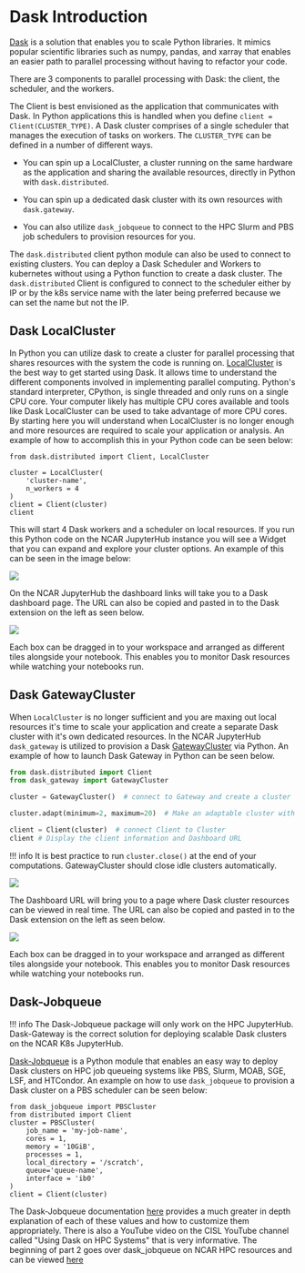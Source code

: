 # Dask Introduction

[Dask](https://www.dask.org/) is a solution that enables you to scale Python libraries. It mimics popular scientific libraries such as numpy, pandas, and xarray that enables an easier path to parallel processing without having to refactor your code. 

There are 3 components to parallel processing with Dask: the client, the scheduler, and the workers. 

The Client is best envisioned as the application that communicates with Dask. In Python applications this is handled when you define `client = Client(CLUSTER_TYPE)`. A Dask cluster comprises of a single scheduler that manages the execution of tasks on workers. The `CLUSTER_TYPE` can be defined in a number of different ways.

- You can spin up a LocalCluster, a cluster running on the same hardware as the application and sharing the available resources, directly in Python with `dask.distributed`. 

- You can spin up a dedicated dask cluster with its own resources with `dask.gateway`. 

- You can also utilize `dask_jobqueue` to connect to the HPC Slurm and PBS job schedulers to provision resources for you.

The `dask.distributed` client python module can also be used to connect to existing clusters. You can deploy a Dask Scheduler and Workers to kubernetes without using a Python function to create a dask cluster. The `dask.distributed` Client is configured to connect to the scheduler either by IP or by the k8s service name with the later being preferred because we can set the name but not the IP.     

## Dask LocalCluster

In Python you can utilize dask to create a cluster for parallel processing that shares resources with the system the code is running on. [LocalCluster](https://docs.dask.org/en/stable/deploying-python.html#localcluster) is the best way to get started using Dask. It allows time to understand the different components involved in implementing parallel computing. Python's standard interpreter, CPython, is single threaded and only runs on a single CPU core. Your computer likely has multiple CPU cores available and tools like Dask LocalCluster can be used to take advantage of more CPU cores. By starting here you will understand when LocalCluster is no longer enough and more resources are required to scale your application or analysis. An example of how to accomplish this in your Python code can be seen below:

```
from dask.distributed import Client, LocalCluster

cluster = LocalCluster(
    'cluster-name',
    n_workers = 4
)
client = Client(cluster)
client
```

This will start 4 Dask workers and a scheduler on local resources. If you run this Python code on the NCAR JupyterHub instance you will see a Widget that you can expand and explore your cluster options. An example of this can be seen in the image below:

<img src="../../../media/dask/dask-local.png"/>

On the NCAR JupyterHub the dashboard links will take you to a Dask dashboard page. The URL can also be copied and pasted in to the Dask extension on the left as seen below.

<img src="../../../media/dask/dask-extension.png">

Each box can be dragged in to your workspace and arranged as different tiles alongside your notebook. This enables you to monitor Dask resources while watching your notebooks run. 

## Dask GatewayCluster

When `LocalCluster` is no longer sufficient and you are maxing out local resources it's time to scale your application and create a separate Dask cluster with it's own dedicated resources. In the NCAR JupyterHub `dask_gateway` is utilized to provision a Dask [GatewayCluster](https://gateway.dask.org/api-client.html#gatewaycluster) via Python. An example of how to launch Dask Gateway in Python can be seen below.

```python
from dask.distributed import Client
from dask_gateway import GatewayCluster

cluster = GatewayCluster()  # connect to Gateway and create a cluster

cluster.adapt(minimum=2, maximum=20)  # Make an adaptable cluster with a min and max number of workers

client = Client(cluster)  # connect Client to Cluster
client # Display the client information and Dashboard URL
```

!!! info
    It is best practice to run `cluster.close()` at the end of your computations. GatewayCluster should close idle clusters automatically.


<img src="../../../media/dask/dask-gw-client.png">

The Dashboard URL will bring you to a page where Dask cluster resources can be viewed in real time. The URL can also be copied and pasted in to the Dask extension on the left as seen below.

<img src="../../../media/dask/dask-extension.png">

Each box can be dragged in to your workspace and arranged as different tiles alongside your notebook. This enables you to monitor Dask resources while watching your notebooks run. 

## Dask-Jobqueue

!!! info
The Dask-Jobqueue package will only work on the HPC JupyterHub. Dask-Gateway is the correct solution for deploying scalable Dask clusters on the NCAR K8s JupyterHub.

[Dask-Jobqueue](https://jobqueue.dask.org/en/latest/) is a Python module that enables an easy way to deploy Dask clusters on HPC job queueing systems like PBS, Slurm, MOAB, SGE, LSF, and HTCondor. An example on how to use `dask_jobqueue` to provision a Dask cluster on a PBS scheduler can be seen below:

```
from dask_jobqueue import PBSCluster
from distributed import Client
cluster = PBSCluster(
    job_name = 'my-job-name',
    cores = 1,
    memory = '10GiB',
    processes = 1,
    local_directory = '/scratch',
    queue='queue-name',
    interface = 'ib0'
)
client = Client(cluster)
```

The Dask-Jobqueue documentation [here](https://jobqueue.dask.org/en/latest/configuration-setup.html) provides a much greater in depth explanation of each of these values and how to customize them appropriately. There is also a YouTube video on the CISL YouTube channel called "Using Dask on HPC Systems" that is very informative. The beginning of part 2 goes over dask_jobqueue on NCAR HPC resources and can be viewed [here](https://www.youtube.com/watch?v=E4utSzWgJEo) 

